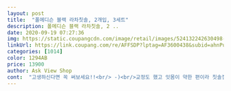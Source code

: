```yaml
---
layout: post 
title:  "폴메디슨 블랙 라차칫솔, 2개입, 3세트" 
description: 폴메디슨 블랙 라차칫솔, 2 ..
date: 2020-09-19 07:27:36 
img: https://static.coupangcdn.com/image/retail/images/524132242630498-1c18638c-98d7-4524-8fe4-79682f32695a.jpg 
linkUrl: https://link.coupang.com/re/AFFSDP?lptag=AF3600438&subid=ahnPublicAsk&pageKey=1998738208&itemId=3401782503&vendorItemId=71388408095&traceid=V0-113-2d6323a15687e16f 
categories: [1014] 
color: 1294AB 
price: 13900 
author: Ask View Shop 
cont:  "고생하신다면 꼭 써보세요!!<br/> -)<br/>교정도 했고 잇몸이 약한 편이라 칫솔질 조금만 해도<br/>기분이 굉장히 새롭네요<br/>깊이 들어갈수록 헤드가 너무 크면 양치도 잘안되고 불편한데<br/>너무 번거롭기도 하고 잇몸이 많이 상한게 느껴져서<br/>다 쓰고 또 사러 올게용<br/>단순히 색상 하나만 바뀐걸로 생각보다 더 큰 만족감을 느낄 수 있었습니다.<br/><br/>덕분에 아침부터 새로운 칫솔로 하루를 시작할 수 있었습니다.<br/> 배송 아주 좋아요<br/>라차칫솔 좋아서 3번째 구매중입니다ㅎㅎㅎ<br/>라차칫솔은 진짜 모가 엄청 부드러워요!<br/>맨날 하얀색모로 나와있는 칫솔들만 사용하다가 검정색 모 칫솔을 사용하니까<br/>미세모라서 잇몸을 개운하게 닦아내도 상처를 입는다거나 쓸리지 않고<br/>부드럽고 자극없이 쓸 수 있는 칫솔 찾다가 정착한 이후로<br/>요즘엔 워낙 칫솔에 실리콘 달린게 많이 나오고 많이 사용해서<br/>이 사이사이 이물질도 기가막히게 잘 빼줍니다!<br/>이건 그런 불편함까지 고려해서 디자인이된 것 같아요ㅎㅎ<br/>이에 낀 이물질도 세게 닦아내기 힘들어서 치실과 이쑤시개가 필수였죠ㅠㅠ<br/>잇몸도 약하고 혓바늘이 자주 생겨서<br/>저는 이전에 주문한 라차치약이랑 같이 사용하고 있어요D<br/>전혀 그렇지 않아요ㅎㅎ 평소에 잇몸질환이나 충치로<br/>좀 뻑뻑하지 않으면 안닦이는 거 같은 기분이 들 수 있는데<br/>쭉 라차칫솔만 쓰고 있습니당ㅎㅎㅎㅎ<br/>치약이 떨어져서 몇일전에 치약을 구매하고<br/>칫솔 모가 조금만 뻣뻣해도 피나고ㅠㅠ 긁히고 통증이 느껴졌는데<br/>칫솔도 똑 떨어졌다는걸 뒤늦게 깨달아서 급하게 로켓프레시로 구입했습니다.<br/><br/>피가 나고 많이 쓸렸었어요ㅠㅠ<br/>" 
---
```

